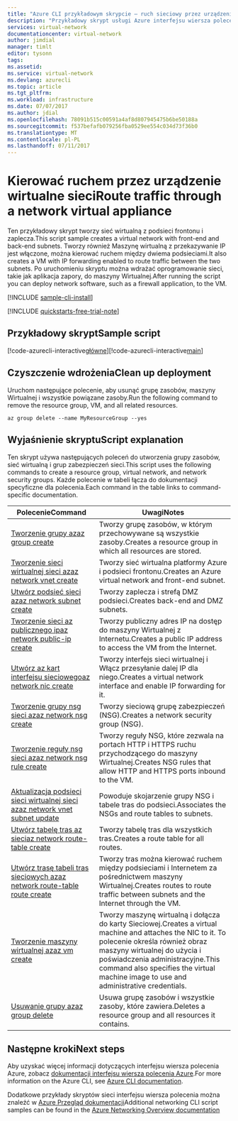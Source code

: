 ```yaml
---
title: "Azure CLI przykładowym skrypcie — ruch sieciowy przez urządzenie wirtualne sieci | Dokumentacja firmy Microsoft"
description: "Przykładowy skrypt usługi Azure interfejsu wiersza polecenia — ruch trasy przez urządzenie wirtualne zapory w sieci."
services: virtual-network
documentationcenter: virtual-network
author: jimdial
manager: timlt
editor: tysonn
tags: 
ms.assetid: 
ms.service: virtual-network
ms.devlang: azurecli
ms.topic: article
ms.tgt_pltfrm: 
ms.workload: infrastructure
ms.date: 07/07/2017
ms.author: jdial
ms.openlocfilehash: 78091b515c00591a4af8d807945475b6be50188a
ms.sourcegitcommit: f537befafb079256fba0529ee554c034d73f36b0
ms.translationtype: MT
ms.contentlocale: pl-PL
ms.lasthandoff: 07/11/2017
---
```

# <a name="route-traffic-through-a-network-virtual-appliance"></a><span data-ttu-id="d2647-103">Kierować ruchem przez urządzenie wirtualne sieci</span><span class="sxs-lookup"><span data-stu-id="d2647-103">Route traffic through a network virtual appliance</span></span>

<span data-ttu-id="d2647-104">Ten przykładowy skrypt tworzy sieć wirtualną z podsieci frontonu i zaplecza.</span><span class="sxs-lookup"><span data-stu-id="d2647-104">This script sample creates a virtual network with front-end and back-end subnets.</span></span> <span data-ttu-id="d2647-105">Tworzy również Maszynę wirtualną z przekazywanie IP jest włączone, można kierować ruchem między dwiema podsieciami.</span><span class="sxs-lookup"><span data-stu-id="d2647-105">It also creates a VM with IP forwarding enabled to route traffic between the two subnets.</span></span> <span data-ttu-id="d2647-106">Po uruchomieniu skryptu można wdrażać oprogramowanie sieci, takie jak aplikacja zapory, do maszyny Wirtualnej.</span><span class="sxs-lookup"><span data-stu-id="d2647-106">After running the script you can deploy network software, such as a firewall application, to the VM.</span></span>

[!INCLUDE [sample-cli-install](../../../includes/sample-cli-install.md)]

[!INCLUDE [quickstarts-free-trial-note](../../../includes/quickstarts-free-trial-note.md)]


## <a name="sample-script"></a><span data-ttu-id="d2647-107">Przykładowy skrypt</span><span class="sxs-lookup"><span data-stu-id="d2647-107">Sample script</span></span>


<span data-ttu-id="d2647-108">[!code-azurecli-interactive[główne](../../../cli_scripts/virtual-network/route-traffic-through-nva/route-traffic-through-nva.sh "kierować ruchem przez urządzenie wirtualne sieci")]</span><span class="sxs-lookup"><span data-stu-id="d2647-108">[!code-azurecli-interactive[main](../../../cli_scripts/virtual-network/route-traffic-through-nva/route-traffic-through-nva.sh "Route traffic through a network virtual appliance")]</span></span>

## <a name="clean-up-deployment"></a><span data-ttu-id="d2647-109">Czyszczenie wdrożenia</span><span class="sxs-lookup"><span data-stu-id="d2647-109">Clean up deployment</span></span> 

<span data-ttu-id="d2647-110">Uruchom następujące polecenie, aby usunąć grupę zasobów, maszyny Wirtualnej i wszystkie powiązane zasoby.</span><span class="sxs-lookup"><span data-stu-id="d2647-110">Run the following command to remove the resource group, VM, and all related resources.</span></span>

```azurecli
az group delete --name MyResourceGroup --yes
```

## <a name="script-explanation"></a><span data-ttu-id="d2647-111">Wyjaśnienie skryptu</span><span class="sxs-lookup"><span data-stu-id="d2647-111">Script explanation</span></span>

<span data-ttu-id="d2647-112">Ten skrypt używa następujących poleceń do utworzenia grupy zasobów, sieć wirtualną i grup zabezpieczeń sieci.</span><span class="sxs-lookup"><span data-stu-id="d2647-112">This script uses the following commands to create a resource group, virtual network,  and network security groups.</span></span> <span data-ttu-id="d2647-113">Każde polecenie w tabeli łącza do dokumentacji specyficzne dla polecenia.</span><span class="sxs-lookup"><span data-stu-id="d2647-113">Each command in the table links to command-specific documentation.</span></span>

| <span data-ttu-id="d2647-114">Polecenie</span><span class="sxs-lookup"><span data-stu-id="d2647-114">Command</span></span> | <span data-ttu-id="d2647-115">Uwagi</span><span class="sxs-lookup"><span data-stu-id="d2647-115">Notes</span></span> |
|---|---|
| [<span data-ttu-id="d2647-116">Tworzenie grupy az</span><span class="sxs-lookup"><span data-stu-id="d2647-116">az group create</span></span>](/cli/azure/group#create) | <span data-ttu-id="d2647-117">Tworzy grupę zasobów, w którym przechowywane są wszystkie zasoby.</span><span class="sxs-lookup"><span data-stu-id="d2647-117">Creates a resource group in which all resources are stored.</span></span> |
| [<span data-ttu-id="d2647-118">Tworzenie sieci wirtualnej sieci az</span><span class="sxs-lookup"><span data-stu-id="d2647-118">az network vnet create</span></span>](/cli/azure/network/vnet#create) | <span data-ttu-id="d2647-119">Tworzy sieć wirtualna platformy Azure i podsieci frontonu.</span><span class="sxs-lookup"><span data-stu-id="d2647-119">Creates an Azure virtual network and front-end subnet.</span></span> |
| [<span data-ttu-id="d2647-120">Utwórz podsieć sieci az</span><span class="sxs-lookup"><span data-stu-id="d2647-120">az network subnet create</span></span>](/cli/azure/network/vnet/subnet#create) | <span data-ttu-id="d2647-121">Tworzy zaplecza i strefą DMZ podsieci.</span><span class="sxs-lookup"><span data-stu-id="d2647-121">Creates back-end and DMZ subnets.</span></span> |
| [<span data-ttu-id="d2647-122">Tworzenie sieci az publicznego ip</span><span class="sxs-lookup"><span data-stu-id="d2647-122">az network public-ip create</span></span>](/cli/azure/network/public-ip#create) | <span data-ttu-id="d2647-123">Tworzy publiczny adres IP na dostęp do maszyny Wirtualnej z Internetu.</span><span class="sxs-lookup"><span data-stu-id="d2647-123">Creates a public IP address to access the VM from the Internet.</span></span> |
| [<span data-ttu-id="d2647-124">Utwórz az kart interfejsu sieciowego</span><span class="sxs-lookup"><span data-stu-id="d2647-124">az network nic create</span></span>](/cli/azure/network/nic#create) | <span data-ttu-id="d2647-125">Tworzy interfejs sieci wirtualnej i Włącz przesyłanie dalej IP dla niego.</span><span class="sxs-lookup"><span data-stu-id="d2647-125">Creates a virtual network interface and enable IP forwarding for it.</span></span> |
| [<span data-ttu-id="d2647-126">Tworzenie grupy nsg sieci az</span><span class="sxs-lookup"><span data-stu-id="d2647-126">az network nsg create</span></span>](/cli/azure/network/nsg#create) | <span data-ttu-id="d2647-127">Tworzy sieciową grupę zabezpieczeń (NSG).</span><span class="sxs-lookup"><span data-stu-id="d2647-127">Creates a network security group (NSG).</span></span> |
| [<span data-ttu-id="d2647-128">Tworzenie reguły nsg sieci az</span><span class="sxs-lookup"><span data-stu-id="d2647-128">az network nsg rule create</span></span>](/cli/azure/network/nsg/rule#create) | <span data-ttu-id="d2647-129">Tworzy reguły NSG, które zezwala na portach HTTP i HTTPS ruchu przychodzącego do maszyny Wirtualnej.</span><span class="sxs-lookup"><span data-stu-id="d2647-129">Creates NSG rules that allow HTTP and HTTPS ports inbound to the VM.</span></span> |
| [<span data-ttu-id="d2647-130">Aktualizacja podsieci sieci wirtualnej sieci az</span><span class="sxs-lookup"><span data-stu-id="d2647-130">az network vnet subnet update</span></span>](/cli/azure/network/vnet/subnet#update)| <span data-ttu-id="d2647-131">Powoduje skojarzenie grupy NSG i tabele tras do podsieci.</span><span class="sxs-lookup"><span data-stu-id="d2647-131">Associates the NSGs and route tables to subnets.</span></span> |
| [<span data-ttu-id="d2647-132">Utwórz tabelę tras az sieci</span><span class="sxs-lookup"><span data-stu-id="d2647-132">az network route-table create</span></span>](/cli/azure/network/route-table#create)| <span data-ttu-id="d2647-133">Tworzy tabelę tras dla wszystkich tras.</span><span class="sxs-lookup"><span data-stu-id="d2647-133">Creates a route table for all routes.</span></span> |
| [<span data-ttu-id="d2647-134">Utwórz trasę tabeli tras sieciowych az</span><span class="sxs-lookup"><span data-stu-id="d2647-134">az network route-table route create</span></span>](/cli/azure/network/route-table/route#create)| <span data-ttu-id="d2647-135">Tworzy tras można kierować ruchem między podsieciami i Internetem za pośrednictwem maszyny Wirtualnej.</span><span class="sxs-lookup"><span data-stu-id="d2647-135">Creates routes to route traffic between subnets and the Internet through the VM.</span></span> |
| [<span data-ttu-id="d2647-136">Tworzenie maszyny wirtualnej az</span><span class="sxs-lookup"><span data-stu-id="d2647-136">az vm create</span></span>](/cli/azure/vm#create) | <span data-ttu-id="d2647-137">Tworzy maszynę wirtualną i dołącza do karty Sieciowej.</span><span class="sxs-lookup"><span data-stu-id="d2647-137">Creates a virtual machine and attaches the NIC to it.</span></span> <span data-ttu-id="d2647-138">To polecenie określa również obraz maszyny wirtualnej do użycia i poświadczenia administracyjne.</span><span class="sxs-lookup"><span data-stu-id="d2647-138">This command also specifies the virtual machine image to use and administrative credentials.</span></span> |
| [<span data-ttu-id="d2647-139">Usuwanie grupy az</span><span class="sxs-lookup"><span data-stu-id="d2647-139">az group delete</span></span>](/cli/azure/group#delete) | <span data-ttu-id="d2647-140">Usuwa grupę zasobów i wszystkie zasoby, które zawiera.</span><span class="sxs-lookup"><span data-stu-id="d2647-140">Deletes a resource group and all resources it contains.</span></span> |

## <a name="next-steps"></a><span data-ttu-id="d2647-141">Następne kroki</span><span class="sxs-lookup"><span data-stu-id="d2647-141">Next steps</span></span>

<span data-ttu-id="d2647-142">Aby uzyskać więcej informacji dotyczących interfejsu wiersza polecenia Azure, zobacz [dokumentacji interfejsu wiersza polecenia Azure](/cli/azure/overview).</span><span class="sxs-lookup"><span data-stu-id="d2647-142">For more information on the Azure CLI, see [Azure CLI documentation](/cli/azure/overview).</span></span>

<span data-ttu-id="d2647-143">Dodatkowe przykłady skryptów sieci interfejsu wiersza polecenia można znaleźć w [Azure Przegląd dokumentacji](../cli-samples.md)</span><span class="sxs-lookup"><span data-stu-id="d2647-143">Additional networking CLI script samples can be found in the [Azure Networking Overview documentation](../cli-samples.md)</span></span>
